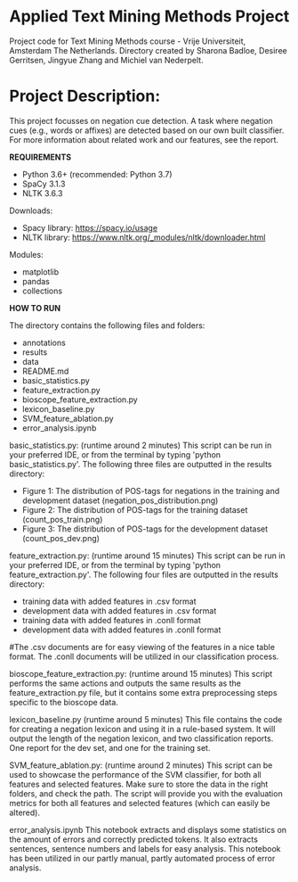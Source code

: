 # Applied Text Mining Methods Project
Project code for Text Mining Methods course - Vrije Universiteit, Amsterdam The Netherlands.
Directory created by Sharona Badloe, Desiree Gerritsen, Jingyue Zhang and Michiel van Nederpelt. 

# Project Description:
This project focusses on negation cue detection. A task where negation cues (e.g., words or affixes) are detected based on our own built classifier. 
For more information about related work and our features, see the report.

**REQUIREMENTS**

- Python 3.6+ (recommended: Python 3.7)
- SpaCy 3.1.3
- NLTK 3.6.3

Downloads: 
- Spacy library: https://spacy.io/usage
- NLTK library: https://www.nltk.org/_modules/nltk/downloader.html

Modules:
- matplotlib
- pandas
- collections 

**HOW TO RUN**

The directory contains the following files and folders: 
- annotations
- results
- data
- README.md
- basic_statistics.py
- feature_extraction.py
- bioscope_feature_extraction.py
- lexicon_baseline.py
- SVM_feature_ablation.py
- error_analysis.ipynb

basic_statistics.py: (runtime around 2 minutes)
This script can be run in your preferred IDE, or from the terminal by typing 'python basic_statistics.py'.
The following three files are outputted in the results directory:
- Figure 1: The distribution of POS-tags for negations in the training and development dataset (negation_pos_distribution.png)
- Figure 2: The distribution of POS-tags for the training dataset (count_pos_train.png)
- Figure 3: The distribution of POS-tags for the development dataset (count_pos_dev.png)

feature_extraction.py: (runtime around 15 minutes)
This script can be run in your preferred IDE, or from the terminal by typing 'python feature_extraction.py'.
The following four files are outputted in the results directory: 

- training data with added features in .csv format
- development data with added features in .csv format
- training data with added features in .conll format
- development data with added features in .conll format

#The .csv documents are for easy viewing of the features in a nice table format. The .conll documents will be utilized in our classification process.

bioscope_feature_extraction.py: (runtime around 15 minutes)
This script performs the same actions and outputs the same results as the feature_extraction.py file, but it contains some extra preprocessing steps specific to the bioscope data. 

lexicon_baseline.py (runtime around 5 minutes)
This file contains the code for creating a negation lexicon and using it in a rule-based system. It will output the length of the 
negation lexicon, and two classification reports. One report for the dev set, and one for the training set.

SVM_feature_ablation.py: (runtime around 2 minutes)
This script can be used to showcase the performance of the SVM classifier, for both all features and selected features.
Make sure to store the data in the right folders, and check the path.
The script will provide you with the evaluation metrics for both all features and selected features (which can easily be altered).

error_analysis.ipynb
This notebook extracts and displays some statistics on the amount of errors and correctly predicted tokens. It also extracts sentences, sentence numbers and labels for easy analysis. This notebook has been utilized in our partly manual, partly automated process of error analysis.

